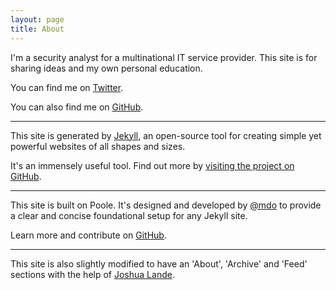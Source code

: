 ```yaml
---
layout: page
title: About
---
```


I'm a security analyst for a multinational IT service provider. This site is for  sharing ideas and my own personal education.

You can find me on [Twitter](https://twitter.com/4A616D6573).

You can also find me on [GitHub](https://github.com/4A616D6573).

---

This site is generated by [Jekyll](http://jekyllrb.com), an open-source tool for creating simple yet powerful websites of all shapes and sizes.

It's an immensely useful tool. Find out more by [visiting the project on GitHub](https://github.com/jekyll/jekyll).

---

This site is built on Poole. It's designed and developed by [@mdo](https://twitter.com/mdo) to provide a clear and concise foundational setup for any Jekyll site.

Learn more and contribute on [GitHub](https://github.com/poole/poole).

---

This site is also slightly modified to have an 'About', 'Archive' and 'Feed' sections with the help of [Joshua Lande](http://joshualande.com/jekyll-github-pages-poole).

